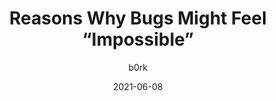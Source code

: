 ---
author: b0rk
date: 2021-06-08
permalink: false
tags:
  - meta
target_url: https://jvns.ca/blog/2021/06/08/reasons-why-bugs-might-feel-impossible/
title: Reasons Why Bugs Might Feel “Impossible”
---